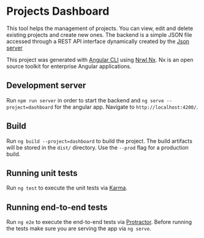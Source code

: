 # Projects Dashboard

This tool helps the management of projects. You can view, edit and delete existing projects and create new ones.
The backend is a simple JSON file accessed through a REST API interface dynamically created by the [Json server](https://github.com/typicode/json-server)

This project was generated with [Angular CLI](https://github.com/angular/angular-cli) using [Nrwl Nx](https://nrwl.io/nx). Nx is an open source toolkit for enterprise Angular applications.

## Development server

Run `npm run server` in order to start the backend and `ng serve --project=dashboard` for the angular app. 
Navigate to `http://localhost:4200/`.

## Build

Run `ng build --project=dashboard` to build the project. The build artifacts will be stored in the `dist/` directory. Use the `--prod` flag for a production build.

## Running unit tests

Run `ng test` to execute the unit tests via [Karma](https://karma-runner.github.io).

## Running end-to-end tests

Run `ng e2e` to execute the end-to-end tests via [Protractor](http://www.protractortest.org/).
Before running the tests make sure you are serving the app via `ng serve`.
